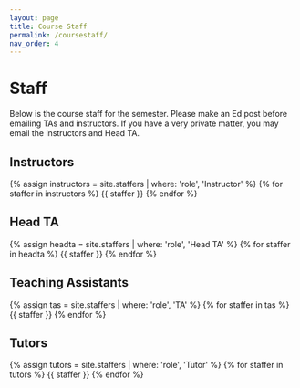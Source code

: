 ```yaml
---
layout: page
title: Course Staff
permalink: /coursestaff/
nav_order: 4
---
```


# Staff
Below is the course staff for the semester. Please make an Ed post before emailing TAs and instructors. If you have a very private matter, you may email the instructors and Head TA.

## Instructors

{% assign instructors = site.staffers | where: 'role', 'Instructor' %}
{% for staffer in instructors %}
{{ staffer }}
{% endfor %}

## Head TA

{% assign headta = site.staffers | where: 'role', 'Head TA' %}
{% for staffer in headta %}
{{ staffer }}
{% endfor %}

## Teaching Assistants

{% assign tas = site.staffers | where: 'role', 'TA' %}
{% for staffer in tas %}
{{ staffer }}
{% endfor %}

## Tutors

{% assign tutors = site.staffers | where: 'role', 'Tutor' %}
{% for staffer in tutors %}
{{ staffer }}
{% endfor %}
